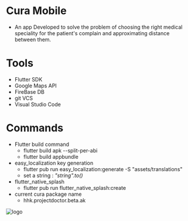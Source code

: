 # Cura Mobile
- An app Developed to solve the problem of choosing the right medical speciality for the patient's complain and approximating distance between them.

# Tools 
- Flutter SDK
- Google Maps API
- FireBase DB
- git VCS
- Visual Studio Code

# Commands 
- Flutter build command
    - flutter build apk --split-per-abi
    - flutter build appbundle
- easy_localization key generation
    - flutter pub run easy_localization:generate -S "assets/translations"
    - set a string : *"string".to()*
- flutter_native_splash
    - flutter pub run flutter_native_splash:create
- current cura package name
    - hhk.projectdoctor.beta.ak
      


![logo](https://user-images.githubusercontent.com/70376381/114017638-efb24c80-9874-11eb-9fbc-7b58a91421a0.jpg)



